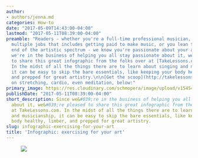```yaml
---
author:
- authors/jenna.md
categories: How-to
date: "2017-05-09T14:43:00-04:00"
lastmod: "2017-05-11T08:39:00-04:00"
preamble: "Readers - whether you're a full-time professional musician, a worker of
  multiple jobs that includes getting paid to make music, or you lean towards hobbyist
  end of the artistic spectrum - we know you're passionate about your art. \n\nSince
  we're in the business of helping you all stay passionate about it, we're pleased
  to share this great infographic from the folks over at [TakeLessons.com](https://takelessons.com/).
  In the midst of all the things there are to learn about singing and musicianship,
  it can be easy to skip the bare essentials, like keeping your body healthy, limber,
  and prepped for great artistry.\n\n[Get the scoop](http://takelessons.com/blog/fitness-exercises-for-musicians)
  on stretching, cardio, even meditation, below:"
primary_image: https://res.cloudinary.com/schmopera/image/upload/v1545409169/media/webhook-uploads/1494356156816/2017-05-09---Exercise.jpg.jpg
publishDate: "2017-05-11T08:39:00-04:00"
short_description: Since we&#039;re in the business of helping you all stay passionate
  about it, we&#039;re pleased to share this great infographic from the folks over
  at TakeLessons.com. In the midst of all the things there are to learn about singing
  and musicianship, it can be easy to skip the bare essentials, like keeping your
  body healthy, limber, and prepped for great artistry.
slug: infographic-exercising-for-your-art
title: 'Infographic: exercising for your art'
---
```


<figure data-type="image">

![](https://res.cloudinary.com/schmopera/image/upload/v1545409169/media/webhook-uploads/1494354884296/2017-05-09---10-Essential-Fitness-Exercises-for-Musicians.jpg.jpg)
</figure>
